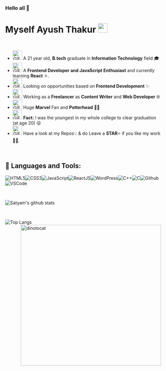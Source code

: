 ### Hello all 👋

# Myself Ayush Thakur&nbsp;<img src="https://github.com/ayush2390/Coder-icon/blob/main/man-technologist-people.gif" width="30px">


<!-- 
    &nbsp; [![HitCount](http://hits.dwyl.com/SatYu26/SatYu26.svg)](http://hits.dwyl.com/SatYu26/SatYu26) 
-->


<br>

- <img alt="GIF" src="https://github.com/ayush2390/student-cap-gif/blob/main/hva-hogeschool-van-amsterdam.gif" width="30vw" /> A 21 year old, **B.tech** graduate in **Information Technology** field 🎓
- <img alt="GIF" src="https://github.com/ayush2390/web-development-gif/blob/main/hacker-pepe.gif" width="30vw" /> A **Frontend Developer and JavaScript Enthusiast** and currently learning **React**  ⚛.
- <img alt="GIF" src="https://github.com/ayush2390/opportunities-gif/blob/main/back-to-work-work.gif" width="30vw" /> Looking on opportunities based on **Frontend Development** ✨
- <img alt="GIF" src="https://github.com/ayush2390/freelancer-gif/blob/main/aplausos-emoji.gif" width="30vw" /> Working as a **Freelancer** as **Content Writer** and **Web Developer** 🌐
- <img alt="GIF" src="https://github.com/ayush2390/marvel-gif/blob/main/i-love-you-love.gif" width="30vw" /> Huge **Marvel** Fan and **Potterhead** 🦸‍♂️
- <img alt="GIF" src="https://github.com/ayush2390/student-gif/blob/main/school-student.gif" width="30vw" /> **Fact:** I was the youngest in my whole college to clear graduation (at age 20) 😜
- <img alt="GIF" src="https://github.com/ayush2390/star-gif/blob/main/%D8%B2%DB%8C%D8%A8%D8%A7%DB%8C%D9%85%D9%86.gif" width="30vw" /> Have a look at my Repos💡 & do Leave a **STAR**⭐️ if you like my work👨‍💻.
<br>

## 🚀 Languages and Tools:

![HTML5](https://img.icons8.com/color/30/html-5.png)![CSS3](https://img.icons8.com/color/30/css3.png)![JavaScript](https://img.icons8.com/color/30/javascript.png)![ReactJS](https://img.icons8.com/color/30/react-native.png)![WordPress](https://img.icons8.com/color/30/wordpress.png)![C++](https://img.icons8.com/color/30/c-plus-plus-logo.png)![C](https://img.icons8.com/color/30/c-programming.png)![Github](https://img.icons8.com/color-glass/30/github.png)![VSCode](https://img.icons8.com/color/30/visual-studio-code-2019.png)
<br/>

<br>


![Satyam's github stats](https://github-readme-stats.vercel.app/api?username=ayush2390&count_private=true&show_icons=true&theme=radical&include_all_commits=true)

<br>

![Top Langs](https://github-readme-stats.vercel.app/api/top-langs/?username=ayush2390&theme=radical)<img src="https://github.com/ayush2390/illustration/blob/main/web-development-programmer-engineering-coding-website-augmented-reality-interface-screens-developer-project-engineer-programming-software-application-design-cartoon-illustration_107791-3863-removebg-p.png" alt="dinotocat" style="float: center; margin-left: 50px;" width="450px" />


